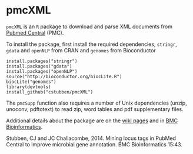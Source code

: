 # pmcXML

`pmcXML` is an `R` package to download and parse XML documents from
[Pubmed Central](http://www.ncbi.nlm.nih.gov/pmc) (PMC).  


To install the package, first install the required dependencies, `stringr`, `gdata` and `openNLP` from CRAN and `genomes` 
from Bioconductor

 	install.packages("stringr")
	install.packages("gdata")
	install.packages("openNLP")
	source("http://bioconductor.org/biocLite.R")
	biocLite("genomes")
	library(devtools)
	install_github("cstubben/pmcXML")


The `pmcSupp` function also requires a number of Unix dependencies (unzip, unoconv, pdftotext) 
to read zip, word tables and pdf supplementary files. 

Additional details about the package are on the [wiki pages](https://github.com/cstubben/pmcXML/wiki/Overview) and in [BMC Bioinformatics](http://www.biomedcentral.com/1471-2105/15/43/abstract).

Stubben, CJ and JC Challacombe, 2014. Mining locus tags in PubMed Central to improve microbial gene annotation. BMC Bioinformatics 15:43.
